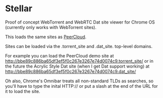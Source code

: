 # Stellar
Proof of concept WebTorrent and WebRTC Dat site viewer for Chrome OS (currently only works with WebTorrent sites).

This loads the same sites as [PeerCloud](https://github.com/jhiesey/peercloud).

Sites can be loaded via the .torrent_site and .dat_site. top-level domains.

For example you can load the PeerCloud demo site at http://bbe89c886ba65df3ef5f0c267e3267e74d0074c9.torrent_site/ or in the future the Acrylic Style Dat site (when I get Dat support working) at http://bbe89c886ba65df3ef5f0c267e3267e74d0074c9.dat_site/

Oh also, Chrome's Omnibar treats all non-standard TLDs as searches, so you'll have to type the inital HTTP:// or put a slash at the end of the URL for it to load the site.
